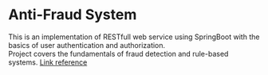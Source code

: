 # Anti-Fraud System
This is an implementation of RESTfull web service using SpringBoot with the basics of user authentication and authorization.<br>
Project covers the fundamentals of fraud detection and rule-based systems.
[Link reference](https://hyperskill.org/projects/232 "Anti-Fraud System")